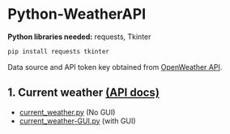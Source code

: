 # Python-WeatherAPI
**Python libraries needed:** requests, Tkinter
```bash
pip install requests tkinter
``` 


Data source and API token key obtained from [OpenWeather API](https://openweathermap.org/api).

## 1. Current weather [(API docs)](https://openweathermap.org/current)
- [current_weather.py](https://github.com/aimanamri/py-beginnerproject/blob/main/02_WeatherAPI/current_weather.py) (No GUI)
- [current_weather-GUI.py](https://github.com/aimanamri/py-beginnerproject/blob/main/02_WeatherAPI/current_weather-GUI.py) (with GUI)
